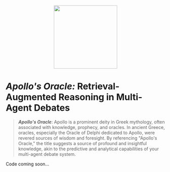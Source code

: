 <p align="center">
    <br>
    <img src="https://github.com/FutureForMe/MADRA/blob/356ce8d0913f904d54491c48c95c7b6aecee7881/pics/Apollo's_Oracle.jpg" width="200"/>
    <br>
</p>

# _Apollo's Oracle:_ Retrieval-Augmented Reasoning in Multi-Agent Debates


> **_Apollo's Oracle_**: Apollo is a prominent deity in Greek mythology, often associated with knowledge, prophecy, and oracles. In ancient Greece, oracles, especially the Oracle of Delphi dedicated to Apollo, were revered sources of wisdom and foresight. By referencing "Apollo's Oracle," the title suggests a source of profound and insightful knowledge, akin to the predictive and analytical capabilities of your multi-agent debate system.

Code coming soon...
